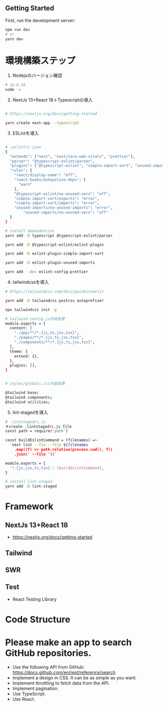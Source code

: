 ## Getting Started

First, run the development server:

```bash
npm run dev
# or
yarn dev
```

# 環境構築ステップ
1. Nodejsのバージョン確認
```bash
# 16.0.10
node -v
```

2. NextJs 13+React 18＋Typescriptの導入
```bash

# https://nextjs.org/docs/getting-started

yarn create next-app --typescript
```

3. ESLintを導入
```bash

# .eslintrc.json
{
  "extends": ["next", "next/core-web-vitals", "prettier"],
  "parser": "@typescript-eslint/parser",
  "plugins": ["@typescript-eslint", "simple-import-sort", "unused-imports"],
  "rules": {
    "react/display-name": "off",
    "react-hooks/exhaustive-deps": [
      "warn"
    ],
    "@typescript-eslint/no-unused-vars": "off",
    "simple-import-sort/exports": "error",
    "simple-import-sort/imports": "error",
    "unused-imports/no-unused-imports": "error",
		"unused-imports/no-unused-vars": "off"
  }
}

# install dependencies
yarn add -D typescript @typescript-eslint/parser

yarn add -D @typescript-eslint/eslint-plugin

yarn add -D eslint-plugin-simple-import-sort

yarn add -D eslint-plugin-unused-imports

yarn add --dev eslint-config-prettier
```

4. tailwindcssを導入
```bash
# https://tailwindcss.com/docs/guides/nextjs

yarn add -D tailwindcss postcss autoprefixer

npx tailwindcss init -p

# tailwind.config.js内容変更
module.exports = {
  content: [
    "./app/**/*.{js,ts,jsx,tsx}",
    "./pages/**/*.{js,ts,jsx,tsx}",
    "./components/**/*.{js,ts,jsx,tsx}",
  ],
  theme: {
    extend: {},
  },
  plugins: [],
}


# styles/globals.css内容変更

@tailwind base;
@tailwind components;
@tailwind utilities;

```

5. lint-stagedを導入
```bash
# .lintstagedrc.js
＃create .lintstagedrc.js file
const path = require('path')

const buildEslintCommand = (filenames) =>
  `next lint --fix --file ${filenames
    .map((f) => path.relative(process.cwd(), f))
    .join(' --file ')}`

module.exports = {
  '*.{js,jsx,ts,tsx}': [buildEslintCommand],
}

# install lint-staged
yarn add -D lint-staged
```

# Framework
## NextJs 13+React 18
 - https://nextjs.org/docs/getting-started

## Tailwind

## SWR
 

## Test
 - React Testing Library


# Code Structure


# Please make an app to search GitHub repositories.
 - Use the following API from GitHub: https://docs.github.com/en/rest/reference/search
 - Implement a design in CSS. It can be as simple as you want.
 - Implement throttling to fetch data from the API.
 - Implement pagination.
 - Use TypeScript.
 - Use React.
